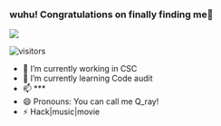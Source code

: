 ### wuhu! Congratulations on finally finding me👋



![](https://github-readme-stats.vercel.app/api?username=Qrayyy)

![visitors](https://visitor-badge.glitch.me/badge?page_id=Qrayyy.Qrayyy)

- 🔭 I’m currently working in CSC
- 🌱 I’m currently learning Code audit
- 📫 ***
- 😄 Pronouns: You can call me Q_ray!
- ⚡ Hack|music|movie 
